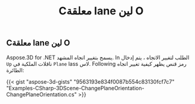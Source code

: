 ﻿---
title: Cمعلقة lane لين O
type: docs
weight: 40
url: /ar/net/changing-plane-orientation/
description: Aspose.3D for .NET يسمح بتغيير اتجاه المشهد. In من أجل تغيير الاتجاه ، يتم إدخال الملكية ناقلات Up في lane لين lass لاس.
---
## **Cمعلقة lane لين O**
Aspose.3D for .NET يسمح بتغيير اتجاه المشهد. In الطلب لتغيير الاتجاه ، يتم إدخال `Up` ناقلات الملكية في `Plane` lass لاس. Following رمز قنص يظهر كيفية تغيير اتجاه الطائرة:

{{< gist "aspose-3d-gists" "9563193e834f0087b554c83130fcf7c7" "Examples-CSharp-3DScene-ChangePlaneOrientation-ChangePlaneOrientation.cs" >}}
